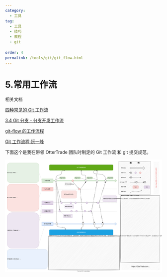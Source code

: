 ```yaml
---
category:
  - 工具
tag:
  - 工具
  - 技巧
  - 教程
  - git

order: 4
permalink: /tools/git/git_flow.html
---
```


# 5.常用工作流

相关文档

[四种常见的 Git 工作流](https://juejin.cn/post/7031149758940971021)

[3.4 Git 分支 - 分支开发工作流](https://git-scm.com/book/zh/v2/Git-分支-分支开发工作流)

[git-flow 的工作流程](https://www.git-tower.com/learn/git/ebook/cn/command-line/advanced-topics/git-flow)

[Git 工作流程:阮一峰](https://www.ruanyifeng.com/blog/2015/12/git-workflow.html)

下面这个是我在带领 OtterTrade 团队时制定的 Git 工作流 和 git 提交规范。

![OtterTrade 团队 Git 协作工作流](image/git_flow.drawio.svg)
